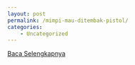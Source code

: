 ```yaml
---
layout: post
permalink: /mimpi-mau-ditembak-pistol/
categories:
    - Uncategorized
---
```


[Baca Selengkapnya](/10)